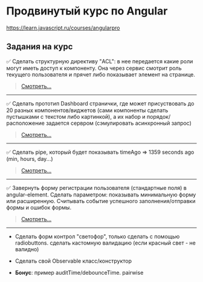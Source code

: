 # Продвинутый курс по Angular

https://learn.javascript.ru/courses/angularpro

## Задания на курс
<g-emoji class="g-emoji" alias="white_check_mark" fallback-src="https://assets-cdn.github.com/images/icons/emoji/unicode/2705.png">✅</g-emoji> Сделать структурную директиву "ACL": в нее передается какие роли могут иметь доступ к компоненту. Она через сервис смотрит роль текущего пользователя и прячет либо показывает элемент на странице.

> [Смотреть...](https://github.com/chekit/hw-ng-pro/tree/master/task1)

___

<g-emoji class="g-emoji" alias="white_check_mark" fallback-src="https://assets-cdn.github.com/images/icons/emoji/unicode/2705.png">✅</g-emoji> Сделать прототип Dashboard странички, где может присуствовать до 20 разных компонентов/виджетов (сами компоненты сделать пустышками с текстом либо картинкой), а их набор и порядок/расположение задается сервром (сэмулировать асинхронный запрос)

> [Смотреть...](https://github.com/chekit/hw-ng-pro/tree/master/task2)

___

<g-emoji class="g-emoji" alias="white_check_mark" fallback-src="https://assets-cdn.github.com/images/icons/emoji/unicode/2705.png">✅</g-emoji> Сделать pipe, который будет показывать timeAgo => 1359 seconds ago (min, hours, day...)

> [Смотреть...](https://github.com/chekit/hw-ng-pro/tree/master/task3)

___

<g-emoji class="g-emoji" alias="white_check_mark" fallback-src="https://assets-cdn.github.com/images/icons/emoji/unicode/2705.png">✅</g-emoji> Завернуть форму регистрации пользователя (стандартные поля) в angular-element. Сделать параметром: показывать минимальную форму или расширенную. Считывать событие успешного заполнения/отправки формы и ошибок формы.

> [Смотреть...](https://github.com/chekit/hw-ng-pro/tree/master/task4)

___

- Сделать форм контрол "светофор", только сделать с помощью radiobuttons. сделать кастомную валидацию (если красный свет - не валидно)

- Сделать свой Observable класс/конструктор

- **Бонус**: пример auditTime/debounceTime. pairwise